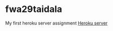 # fwa29taidala

My first heroku server assignment
[Heroku server](https://fwa29taidala.herokuapp.com/)
